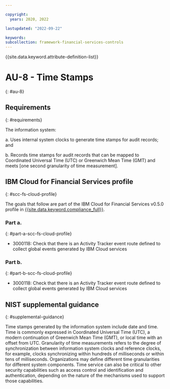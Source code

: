 ```yaml
---

copyright:
  years: 2020, 2022

lastupdated: "2022-09-22"

keywords: 
subcollection: framework-financial-services-controls
---
```


{{site.data.keyword.attribute-definition-list}}

# AU-8 - Time Stamps
{: #au-8}

## Requirements
{: #requirements}

The information system:

a. Uses internal system clocks to generate time stamps for audit records; and

b. Records time stamps for audit records that can be mapped to Coordinated Universal Time (UTC) or Greenwich Mean Time (GMT) and meets [one second granularity of time measurement].

## IBM Cloud for Financial Services profile
{: #scc-fs-cloud-profile}

The goals that follow are part of the IBM Cloud for Financial Services v0.5.0 profile in [{{site.data.keyword.compliance_full}}](/docs/security-compliance?topic=security-compliance-getting-started).

### Part a.
{: #part-a-scc-fs-cloud-profile}

- 3000118: Check that there is an Activity Tracker event route defined to collect global events generated by IBM Cloud services

### Part b.
{: #part-b-scc-fs-cloud-profile}

- 3000118: Check that there is an Activity Tracker event route defined to collect global events generated by IBM Cloud services

## NIST supplemental guidance
{: #supplemental-guidance}

Time stamps generated by the information system include date and time. Time is commonly expressed in Coordinated Universal Time (UTC), a modern continuation of Greenwich Mean Time (GMT), or local time with an offset from UTC. Granularity of time measurements refers to the degree of synchronization between information system clocks and reference clocks, for example, clocks synchronizing within hundreds of milliseconds or within tens of milliseconds. Organizations may define different time granularities for different system components. Time service can also be critical to other security capabilities such as access control and identification and authentication, depending on the nature of the mechanisms used to support those capabilities.

